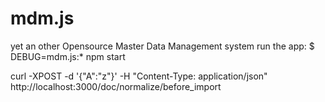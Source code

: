 # mdm.js
yet an other Opensource Master Data Management system 
   run the app:
     $ DEBUG=mdm.js:* npm start

curl -XPOST -d '{"A":"z"}' -H "Content-Type: application/json" http://localhost:3000/doc/normalize/before_import

